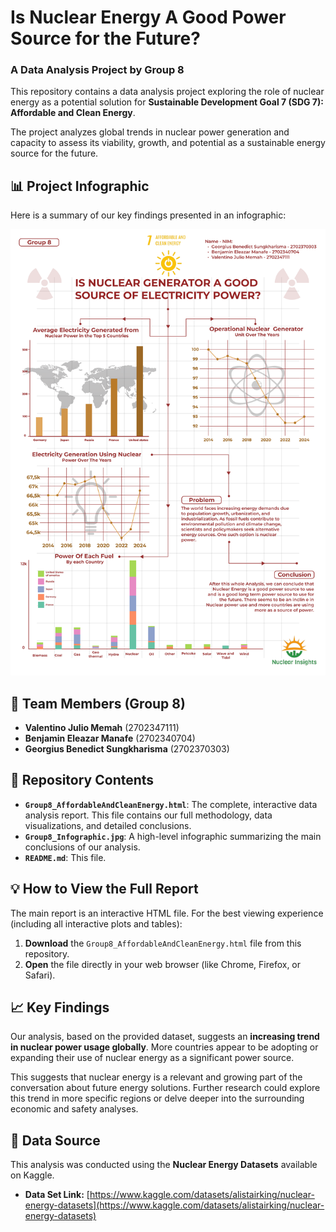 # Is Nuclear Energy A Good Power Source for the Future?
### A Data Analysis Project by Group 8

This repository contains a data analysis project exploring the role of nuclear energy as a potential solution for **Sustainable Development Goal 7 (SDG 7): Affordable and Clean Energy**.

The project analyzes global trends in nuclear power generation and capacity to assess its viability, growth, and potential as a sustainable energy source for the future.

## 📊 Project Infographic

Here is a summary of our key findings presented in an infographic:

![Project Infographic](Group8_Infographic.png)

## 👥 Team Members (Group 8)

* **Valentino Julio Memah** (2702347111)
* **Benjamin Eleazar Manafe** (2702340704)
* **Georgius Benedict Sungkharisma** (2702370303)

## 📂 Repository Contents

* **`Group8_AffordableAndCleanEnergy.html`**: The complete, interactive data analysis report. This file contains our full methodology, data visualizations, and detailed conclusions.
* **`Group8_Infographic.jpg`**: A high-level infographic summarizing the main conclusions of our analysis.
* **`README.md`**: This file.

## 💡 How to View the Full Report

The main report is an interactive HTML file. For the best viewing experience (including all interactive plots and tables):

1.  **Download** the `Group8_AffordableAndCleanEnergy.html` file from this repository.
2.  **Open** the file directly in your web browser (like Chrome, Firefox, or Safari).

## 📈 Key Findings

Our analysis, based on the provided dataset, suggests an **increasing trend in nuclear power usage globally**. More countries appear to be adopting or expanding their use of nuclear energy as a significant power source.

This suggests that nuclear energy is a relevant and growing part of the conversation about future energy solutions. Further research could explore this trend in more specific regions or delve deeper into the surrounding economic and safety analyses.

## 💾 Data Source

This analysis was conducted using the **Nuclear Energy Datasets** available on Kaggle.

* **Data Set Link:** [https://www.kaggle.com/datasets/alistairking/nuclear-energy-datasets](https://www.kaggle.com/datasets/alistairking/nuclear-energy-datasets)
